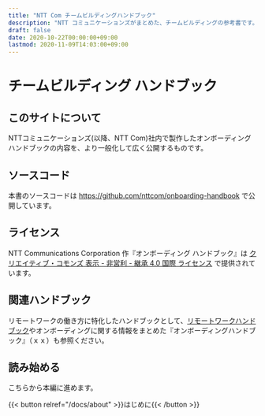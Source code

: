 ```yaml
---
title: "NTT Com チームビルディングハンドブック"
description: "NTT コミュニケーションズがまとめた、チームビルディングの参考書です。"
draft: false
date: 2020-10-22T00:00:00+09:00
lastmod: 2020-11-09T14:03:00+09:00
---
```


# チームビルディング ハンドブック

## このサイトについて

NTTコミュニケーションズ(以降、NTT Com)社内で製作したオンボーディングハンドブックの内容を、より一般化して広く公開するものです。

## ソースコード

本書のソースコードは https://github.com/nttcom/onboarding-handbook で公開しています。

## ライセンス

NTT Communications Corporation 作『オンボーディング ハンドブック』は [クリエイティブ・コモンズ 表示 - 非営利 - 継承 4.0 国際 ライセンス](http://creativecommons.org/licenses/by-nc-sa/4.0/) で提供されています。

## 関連ハンドブック

リモートワークの働き方に特化したハンドブックとして、[リモートワークハンドブック](https://nttcom.github.io/remote-work-handbook/)やオンボーディングに関する情報をまとめた『オンボーディングハンドブック』（ｘｘ）も参照ください。

## 読み始める

こちらから本編に進めます。

{{< button relref="/docs/about" >}}はじめに{{< /button >}}
